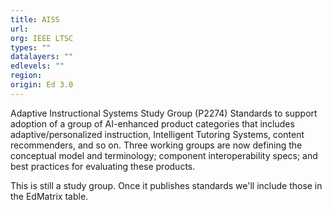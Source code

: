 ```yaml
---
title: AISS
url: 
org: IEEE LTSC
types: ""
datalayers: ""
edlevels: ""
region:
origin: Ed 3.0
---
```

Adaptive Instructional Systems Study Group (P2274) Standards to support adoption of a group of AI-enhanced product categories that includes adaptive/personalized instruction, Intelligent Tutoring Systems, content recommenders, and so on. Three working groups are now defining the conceptual model and terminology; component interoperability specs; and best practices for evaluating these products.

This is still a study group. Once it publishes standards we'll include those in the EdMatrix table.
